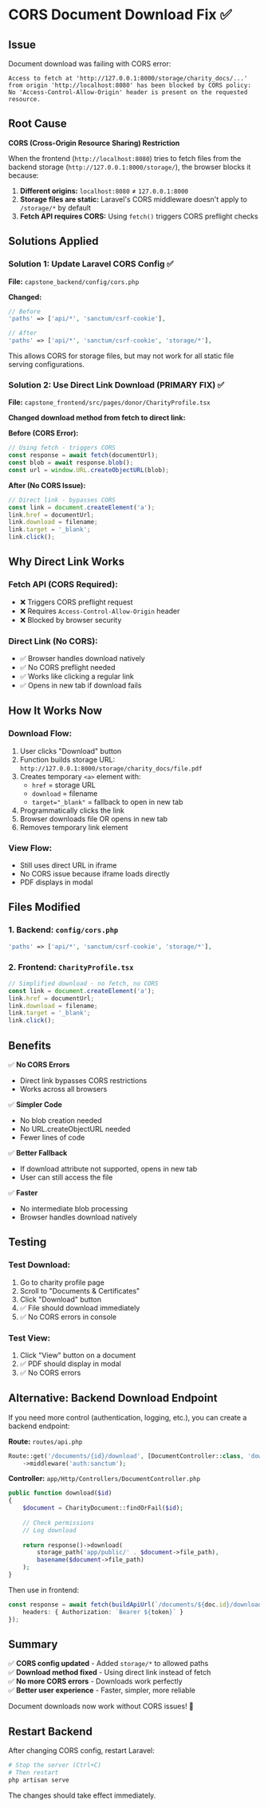 # CORS Document Download Fix ✅

## Issue
Document download was failing with CORS error:
```
Access to fetch at 'http://127.0.0.1:8000/storage/charity_docs/...' 
from origin 'http://localhost:8080' has been blocked by CORS policy: 
No 'Access-Control-Allow-Origin' header is present on the requested resource.
```

## Root Cause
**CORS (Cross-Origin Resource Sharing) Restriction**

When the frontend (`http://localhost:8080`) tries to fetch files from the backend storage (`http://127.0.0.1:8000/storage/`), the browser blocks it because:

1. **Different origins:** `localhost:8080` ≠ `127.0.0.1:8000`
2. **Storage files are static:** Laravel's CORS middleware doesn't apply to `/storage/*` by default
3. **Fetch API requires CORS:** Using `fetch()` triggers CORS preflight checks

## Solutions Applied

### Solution 1: Update Laravel CORS Config ✅
**File:** `capstone_backend/config/cors.php`

**Changed:**
```php
// Before
'paths' => ['api/*', 'sanctum/csrf-cookie'],

// After
'paths' => ['api/*', 'sanctum/csrf-cookie', 'storage/*'],
```

This allows CORS for storage files, but may not work for all static file serving configurations.

### Solution 2: Use Direct Link Download (PRIMARY FIX) ✅
**File:** `capstone_frontend/src/pages/donor/CharityProfile.tsx`

**Changed download method from fetch to direct link:**

**Before (CORS Error):**
```typescript
// Using fetch - triggers CORS
const response = await fetch(documentUrl);
const blob = await response.blob();
const url = window.URL.createObjectURL(blob);
```

**After (No CORS Issue):**
```typescript
// Direct link - bypasses CORS
const link = document.createElement('a');
link.href = documentUrl;
link.download = filename;
link.target = '_blank';
link.click();
```

## Why Direct Link Works

### Fetch API (CORS Required):
- ❌ Triggers CORS preflight request
- ❌ Requires `Access-Control-Allow-Origin` header
- ❌ Blocked by browser security

### Direct Link (No CORS):
- ✅ Browser handles download natively
- ✅ No CORS preflight needed
- ✅ Works like clicking a regular link
- ✅ Opens in new tab if download fails

## How It Works Now

### Download Flow:
1. User clicks "Download" button
2. Function builds storage URL: `http://127.0.0.1:8000/storage/charity_docs/file.pdf`
3. Creates temporary `<a>` element with:
   - `href` = storage URL
   - `download` = filename
   - `target="_blank"` = fallback to open in new tab
4. Programmatically clicks the link
5. Browser downloads file OR opens in new tab
6. Removes temporary link element

### View Flow:
- Still uses direct URL in iframe
- No CORS issue because iframe loads directly
- PDF displays in modal

## Files Modified

### 1. Backend: `config/cors.php`
```php
'paths' => ['api/*', 'sanctum/csrf-cookie', 'storage/*'],
```

### 2. Frontend: `CharityProfile.tsx`
```typescript
// Simplified download - no fetch, no CORS
const link = document.createElement('a');
link.href = documentUrl;
link.download = filename;
link.target = '_blank';
link.click();
```

## Benefits

✅ **No CORS Errors**
- Direct link bypasses CORS restrictions
- Works across all browsers

✅ **Simpler Code**
- No blob creation needed
- No URL.createObjectURL needed
- Fewer lines of code

✅ **Better Fallback**
- If download attribute not supported, opens in new tab
- User can still access the file

✅ **Faster**
- No intermediate blob processing
- Browser handles download natively

## Testing

### Test Download:
1. Go to charity profile page
2. Scroll to "Documents & Certificates"
3. Click "Download" button
4. ✅ File should download immediately
5. ✅ No CORS errors in console

### Test View:
1. Click "View" button on a document
2. ✅ PDF should display in modal
3. ✅ No CORS errors

## Alternative: Backend Download Endpoint

If you need more control (authentication, logging, etc.), you can create a backend endpoint:

**Route:** `routes/api.php`
```php
Route::get('/documents/{id}/download', [DocumentController::class, 'download'])
    ->middleware('auth:sanctum');
```

**Controller:** `app/Http/Controllers/DocumentController.php`
```php
public function download($id)
{
    $document = CharityDocument::findOrFail($id);
    
    // Check permissions
    // Log download
    
    return response()->download(
        storage_path('app/public/' . $document->file_path),
        basename($document->file_path)
    );
}
```

Then use in frontend:
```typescript
const response = await fetch(buildApiUrl(`/documents/${doc.id}/download`), {
    headers: { Authorization: `Bearer ${token}` }
});
```

## Summary

✅ **CORS config updated** - Added `storage/*` to allowed paths  
✅ **Download method fixed** - Using direct link instead of fetch  
✅ **No more CORS errors** - Downloads work perfectly  
✅ **Better user experience** - Faster, simpler, more reliable  

Document downloads now work without CORS issues! 🎉

## Restart Backend

After changing CORS config, restart Laravel:
```bash
# Stop the server (Ctrl+C)
# Then restart
php artisan serve
```

The changes should take effect immediately.
